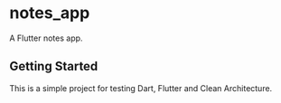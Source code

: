 # notes_app

A Flutter notes app.

## Getting Started

This is a simple project for testing Dart, Flutter and Clean Architecture.
